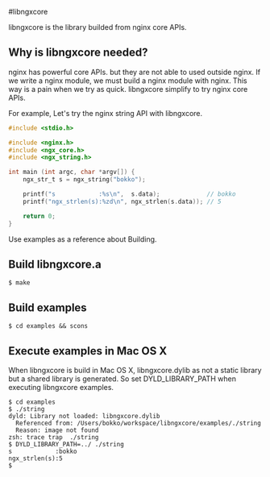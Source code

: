 #libngxcore

libngxcore is the library builded from nginx core APIs.

## Why is libngxcore needed?

nginx has powerful core APIs. but they are not able to used outside nginx.
If we write a nginx module, we must build a nginx module with nginx.
This way is a pain when we try as quick. libngxcore simplify to try nginx core APIs.


For example, Let's try the nginx string API with libngxcore.

```c
#include <stdio.h>

#include <nginx.h>
#include <ngx_core.h>
#include <ngx_string.h>

int main (int argc, char *argv[]) {
    ngx_str_t s = ngx_string("bokko");

    printf("s            :%s\n",  s.data);             // bokko
    printf("ngx_strlen(s):%zd\n", ngx_strlen(s.data)); // 5

    return 0;
}
```

Use examples as a reference about Building.

## Build libngxcore.a

```
$ make
```

## Build examples

```
$ cd examples && scons
```

## Execute examples in Mac OS X

When libngxcore is build in Mac OS X, libngxcore.dylib as not a static library but a shared library is generated.
So set DYLD_LIBRARY_PATH when executing libngxcore examples.

```
$ cd examples
$ ./string
dyld: Library not loaded: libngxcore.dylib
  Referenced from: /Users/bokko/workspace/libngxcore/examples/./string
  Reason: image not found
zsh: trace trap  ./string
$ DYLD_LIBRARY_PATH=../ ./string
s            :bokko
ngx_strlen(s):5
$
```
